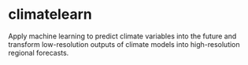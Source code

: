 # climatelearn
Apply machine learning to predict climate variables into the future and transform low-resolution outputs of climate models into high-resolution regional forecasts.
